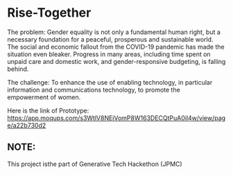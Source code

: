 # Rise-Together

The problem: Gender equality is not only a fundamental human right, but a necessary foundation for a peaceful, prosperous and sustainable world. The social and economic fallout from the COVID-19 pandemic has made the situation even bleaker. Progress in many areas, including time spent on unpaid care and domestic work, and gender-responsive budgeting, is falling behind.

The challenge: To enhance the use of enabling technology, in particular information and communications technology, to promote the empowerment of women.

Here is the link of Prototype:
https://app.moqups.com/s3WtlV8NEjVomP8W163DECQtPuA0il4w/view/page/a22b730d2

## NOTE:
This project isthe part of Generative Tech Hackethon (JPMC)
